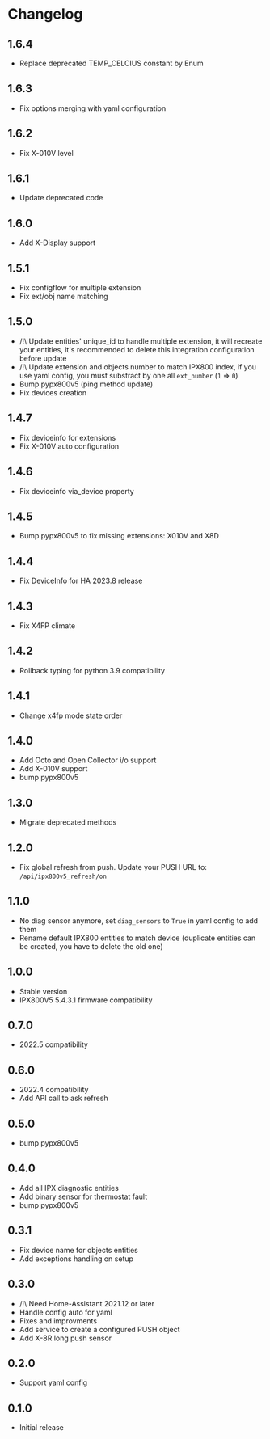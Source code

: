# Changelog

## 1.6.4

- Replace deprecated TEMP_CELCIUS constant by Enum

## 1.6.3

- Fix options merging with yaml configuration

## 1.6.2

- Fix X-010V level

## 1.6.1

- Update deprecated code

## 1.6.0

- Add X-Display support

## 1.5.1

- Fix configflow for multiple extension
- Fix ext/obj name matching

## 1.5.0

- /!\ Update entities' unique_id to handle multiple extension, it will recreate your entities, it's recommended to delete this integration configuration before update
- /!\ Update extension and objects number to match IPX800 index, if you use yaml config, you must substract by one all `ext_number` (`1` => `0`)
- Bump pypx800v5 (ping method update)
- Fix devices creation

## 1.4.7

- Fix deviceinfo for extensions
- Fix X-010V auto configuration

## 1.4.6

- Fix deviceinfo via_device property

## 1.4.5

- Bump pypx800v5 to fix missing extensions: X010V and X8D

## 1.4.4

- Fix DeviceInfo for HA 2023.8 release

## 1.4.3

- Fix X4FP climate

## 1.4.2

- Rollback typing for python 3.9 compatibility

## 1.4.1

- Change x4fp mode state order

## 1.4.0

- Add Octo and Open Collector i/o support
- Add X-010V support
- bump pypx800v5

## 1.3.0

- Migrate deprecated methods

## 1.2.0

- Fix global refresh from push. Update your PUSH URL to: `/api/ipx800v5_refresh/on`

## 1.1.0

- No diag sensor anymore, set `diag_sensors` to `True` in yaml config to add them
- Rename default IPX800 entities to match device (duplicate entities can be created, you have to delete the old one)

## 1.0.0

- Stable version
- IPX800V5 5.4.3.1 firmware compatibility

## 0.7.0

- 2022.5 compatibility

## 0.6.0

- 2022.4 compatibility
- Add API call to ask refresh

## 0.5.0

- bump pypx800v5

## 0.4.0

- Add all IPX diagnostic entities
- Add binary sensor for thermostat fault
- bump pypx800v5

## 0.3.1

- Fix device name for objects entities
- Add exceptions handling on setup

## 0.3.0

- /!\ Need Home-Assistant 2021.12 or later
- Handle config auto for yaml
- Fixes and improvments
- Add service to create a configured PUSH object
- Add X-8R long push sensor

## 0.2.0

- Support yaml config

## 0.1.0

- Initial release

